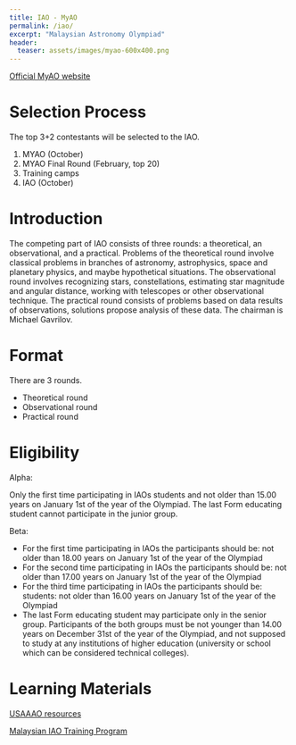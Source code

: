 ```yaml
---
title: IAO - MyAO
permalink: /iao/
excerpt: "Malaysian Astronomy Olympiad"
header:
  teaser: assets/images/myao-600x400.png
---
```


<a href="https://myao.my">Official MyAO website</a>

# Selection Process
The top 3+2 contestants will be selected to the IAO.

1. MYAO (October)
2. MYAO Final Round (February, top 20)
3. Training camps
4. IAO (October)

# Introduction
The competing part of IAO consists of three rounds: a theoretical, an observational, and a practical. Problems of the theoretical round involve classical problems in branches of astronomy, astrophysics, space and planetary physics, and maybe hypothetical situations. The observational round involves recognizing stars, constellations, estimating star magnitude and angular distance, working with telescopes or other observational technique. The practical round consists of problems based on data results of observations, solutions propose analysis of these data. The chairman is Michael Gavrilov.

# Format
There are 3 rounds.

- Theoretical round
- Observational round
- Practical round

# Eligibility
Alpha:

Only the first time participating in IAOs students and
not older than 15.00 years on January 1st of the year of the Olympiad. The last Form educating student cannot participate in the junior group.

Beta:

- For the first time participating in IAOs the participants should be: not older than 18.00 years on January 1st of the year of the Olympiad
- For the second time participating in IAOs the participants should be: not older than 17.00 years on January 1st of the year of the Olympiad
- For the third time participating in IAOs the participants should be: students: not older than 16.00 years on January 1st of the year of the Olympiad
- The last Form educating student may participate only in the senior group. Participants of the both groups must be not younger than 14.00 years on December 31st of the year of the Olympiad, and not supposed to study at any institutions of higher education (university or school which can be considered technical colleges).

# Learning Materials
[USAAAO resources](https://usaaao.org/resources/)

[Malaysian IAO Training Program](https://docs.google.com/spreadsheets/d/1y1zZf3DQfJR34-ISxy-40IAgm_AuVGO9927W3-DeFTk/edit?usp=sharing)